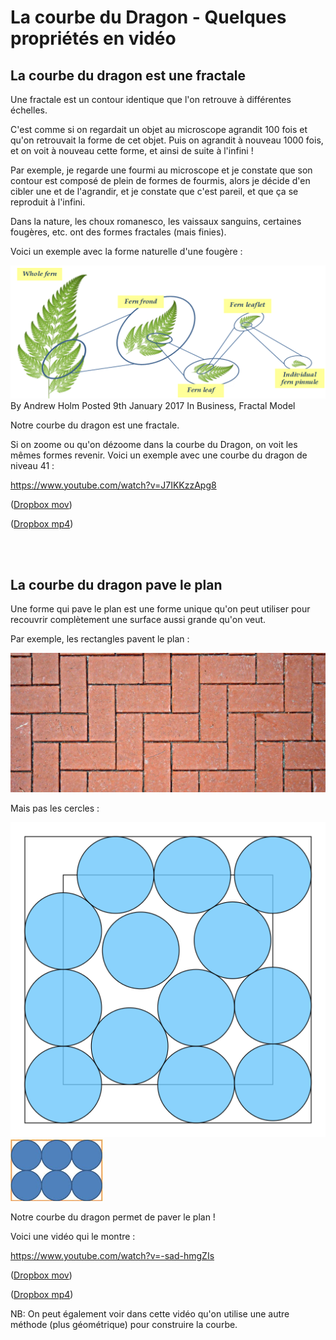 # La courbe du Dragon - Quelques propriétés en vidéo

## La courbe du dragon est une fractale

Une fractale est un contour identique que l'on retrouve à différentes échelles.

C'est comme si on regardait un objet au microscope agrandit 100 fois et qu'on retrouvait la forme de cet objet. Puis on agrandit à nouveau 1000 fois, et on voit à nouveau cette forme, et ainsi de suite à l'infini !

Par exemple, je regarde une fourmi au microscope et je constate que son contour est composé de plein de formes de fourmis, alors je décide d'en cibler une et de l'agrandir, et je constate que c'est pareil, et que ça se reproduit à l'infini.

Dans la nature, les choux romanesco, les vaissaux sanguins, certaines fougères, etc. ont des formes fractales (mais finies).

Voici un exemple avec la forme naturelle d'une fougère :

![Fern6](img/Fern6.png) 
By Andrew Holm  Posted 9th January 2017  In Business, Fractal Model

Notre courbe du dragon est une fractale.

Si on zoome ou qu'on dézoome dans la courbe du Dragon, on voit les mêmes formes revenir. Voici un exemple avec une courbe du dragon de niveau 41 :

https://www.youtube.com/watch?v=J7IKKzzApg8

([Dropbox mov](https://www.dropbox.com/s/moann1cfdmop1v4/La%20fourmi%20de%20Langton%20-%20Science%20%C3%A9tonnante%20%2321.mov?dl=0))

([Dropbox mp4](https://www.dropbox.com/s/4harhnzpahpch1c/41%20Iteration%20Dragon%20Curve%20Zoom%20Test.mp4?dl=0))

<br><br>

## La courbe du dragon pave le plan

Une forme qui pave le plan est une forme unique qu'on peut utiliser pour recouvrir complètement une surface aussi grande qu'on veut.

Par exemple, les rectangles pavent le plan :

![rectPavage](img/rectPavage.jpg) 

Mais pas les cercles :

![cerclePavage](img/cerclePavage.png) 
![cerclePavage2](img/cerclePavage2.png) 

Notre courbe du dragon permet de paver le plan !

Voici une vidéo qui le montre :

https://www.youtube.com/watch?v=-sad-hmgZIs

([Dropbox mov](https://www.dropbox.com/s/moann1cfdmop1v4/La%20fourmi%20de%20Langton%20-%20Science%20%C3%A9tonnante%20%2321.mov?dl=0))

([Dropbox mp4](https://www.dropbox.com/s/18halpu4439yv4p/La%20fourmi%20de%20Langton%20-%20Science%20%C3%A9tonnante%20%2321.mp4?dl=0))

NB: On peut également voir dans cette vidéo qu'on utilise une autre méthode (plus géométrique) pour construire la courbe.
